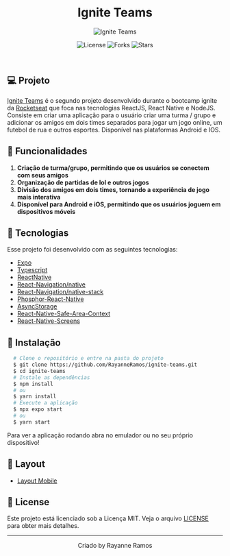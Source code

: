 <h1 align='center'>Ignite Teams</h1>

<p align='center'>
  <img src='https://github.com/RayanneRamos/ignite-teams/assets/43352880/6a451252-1334-4abe-9a35-2f20ca76c2ab' alt='Ignite Teams' />
</p>

<p  align='center'>
  <img src='https://img.shields.io/badge/license-MIT-%23835afd' alt='License' />
  <img src='https://img.shields.io/badge/forks-MIT-%23835afd' alt='Forks' />
  <img src='https://img.shields.io/badge/stars-MIT-%23835afd' alt='Stars' />
</p>

<br>

## 💻 Projeto

[Ignite Teams]() é o segundo projeto desenvolvido durante o bootcamp ignite da [Rocketseat](https://www.rocketseat.com.br/) que foca nas tecnologias ReactJS, React Native e NodeJS. Consiste em criar uma aplicação para o usuário criar uma turma / grupo e adicionar os amigos em dois times separados para jogar um jogo online, um futebol de rua e outros esportes. Disponível nas plataformas Android e IOS.

## 🌟 Funcionalidades

1. **Criação de turma/grupo, permitindo que os usuários se conectem com seus amigos** 
2. **Organização de partidas de lol e outros jogos**
3. **Divisão dos amigos em dois times, tornando a experiência de jogo mais interativa**
4. **Disponível para Android e iOS, permitindo que os usuários joguem em dispositivos móveis**

## 🧪 Tecnologias

Esse projeto foi desenvolvido com as seguintes tecnologias:

- [Expo](https://expo.dev/)
- [Typescript](https://www.typescriptlang.org/)
- [ReactNative](https://reactnative.dev/)
- [React-Navigation/native](https://reactnavigation.org/docs/getting-started/)
- [React-Navigation/native-stack](https://reactnavigation.org/docs/hello-react-navigation)
- [Phosphor-React-Native](https://github.com/duongdev/phosphor-react-native)
- [AsyncStorage](https://docs.expo.dev/versions/latest/sdk/async-storage)
- [React-Native-Safe-Area-Context](https://docs.expo.dev/versions/latest/sdk/safe-area-context)
- [React-Native-Screens](https://docs.expo.dev/versions/latest/sdk/screens/)

## 🚀 Instalação

```bash
  # Clone o repositório e entre na pasta do projeto
  $ git clone https://github.com/RayanneRamos/ignite-teams.git
  $ cd ignite-teams
  # Instale as dependências
  $ npm install
  # ou
  $ yarn install
  # Execute a aplicação
  $ npx expo start
  # ou
  $ yarn start
```

Para ver a aplicação rodando abra no emulador ou no seu próprio dispositivo!

## 🔖 Layout

- [Layout Mobile](<https://www.figma.com/file/MYYaVxd1VYqfBr5M0D2Hfe/Ignite-Teams-(Copy)?type=design&node-id=37%3A6&mode=design&t=OwlubEpkbxNSE5No-1>)

## 📝 License

Este projeto está licenciado sob a Licença MIT. Veja o arquivo [LICENSE](LICENSE) para obter mais detalhes.

---

<p align='center'>Criado by Rayanne Ramos</p>
